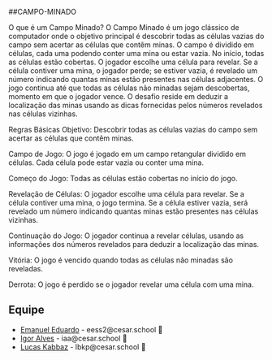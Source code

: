 

##CAMPO-MINADO


O que é um Campo Minado?
O Campo Minado é um jogo clássico de computador onde o objetivo principal é descobrir todas as células vazias do campo sem acertar as células que contêm minas. O campo é dividido em células, cada uma podendo conter uma mina ou estar vazia. No início, todas as células estão cobertas. O jogador escolhe uma célula para revelar. Se a célula contiver uma mina, o jogador perde; se estiver vazia, é revelado um número indicando quantas minas estão presentes nas células adjacentes. O jogo continua até que todas as células não minadas sejam descobertas, momento em que o jogador vence. O desafio reside em deduzir a localização das minas usando as dicas fornecidas pelos números revelados nas células vizinhas.



Regras Básicas
Objetivo: Descobrir todas as células vazias do campo sem acertar as células que contêm minas.

Campo de Jogo: O jogo é jogado em um campo retangular dividido em células. Cada célula pode estar vazia ou conter uma mina.

Começo do Jogo: Todas as células estão cobertas no início do jogo.

Revelação de Células: O jogador escolhe uma célula para revelar. Se a célula contiver uma mina, o jogo termina. Se a célula estiver vazia, será revelado um número indicando quantas minas estão presentes nas células vizinhas.

Continuação do Jogo: O jogador continua a revelar células, usando as informações dos números revelados para deduzir a localização das minas.

Vitória: O jogo é vencido quando todas as células não minadas são reveladas.

Derrota: O jogo é perdido se o jogador revelar uma célula com uma mina.

<h2>Equipe</h2>
<ul>
  <li>
    <a href="https://github.com/couboii">Emanuel Eduardo</a> -
    eess2@cesar.school 📩
  </li>
  <li>
    <a href="https://github.com/igoralvesa">Igor Alves</a> -
    iaa@cesar.school 📩
  </li>
  <li>
    <a href="https://github.com/Zabbak">Lucas Kabbaz</a> -
    lbkp@cesar.school 📩
  </li>
</ul>








